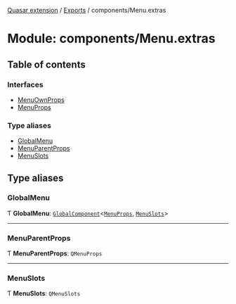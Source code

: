[Quasar extension](../index.md) / [Exports](../modules.md) / components/Menu.extras

# Module: components/Menu.extras

## Table of contents

### Interfaces

- [MenuOwnProps](../interfaces/components_Menu_extras.MenuOwnProps.md)
- [MenuProps](../interfaces/components_Menu_extras.MenuProps.md)

### Type aliases

- [GlobalMenu](components_Menu_extras.md#globalmenu)
- [MenuParentProps](components_Menu_extras.md#menuparentprops)
- [MenuSlots](components_Menu_extras.md#menuslots)

## Type aliases

### GlobalMenu

Ƭ **GlobalMenu**: [`GlobalComponent`](../interfaces/components_api_core.GlobalComponent.md)<[`MenuProps`](../interfaces/components_Menu_extras.MenuProps.md), [`MenuSlots`](components_Menu_extras.md#menuslots)\>

___

### MenuParentProps

Ƭ **MenuParentProps**: `QMenuProps`

___

### MenuSlots

Ƭ **MenuSlots**: `QMenuSlots`
